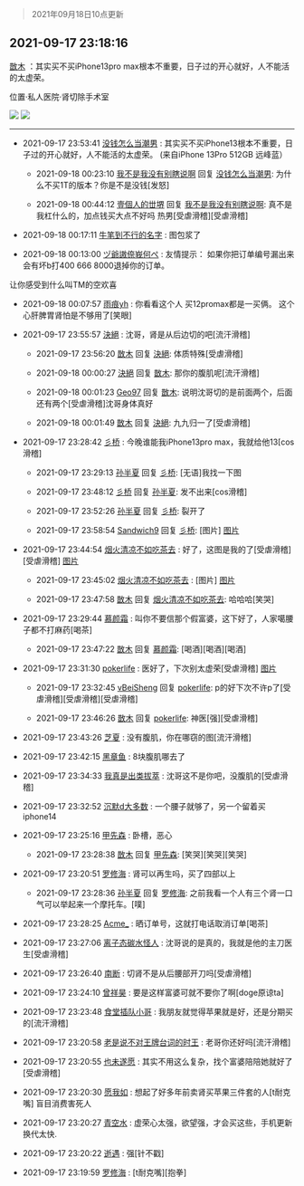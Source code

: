 > 2021年09月18日10点更新
<link rel="stylesheet" href="https://cdn.jsdelivr.net/gh/taotie6/sampleJSON@main/css/photo_show.css">
<meta name="referrer" content="no-referrer" />


 ## 2021-09-17 23:18:16 

 [㪚木](https://www.coolapk.com/feed/30065420?shareKey=OWIyMGNmMWQ1YTgxNjE0NGJiZjM~) ：其实买不买iPhone13pro max根本不重要，日子过的开心就好，人不能活的太虚荣。

位置·私人医院·肾切除手术室 

<div class="album">
<img class="img-item" src="http://image.coolapk.com/feed/2021/0917/23/1081091_3e1b697f_1894_5592@1078x1334.jpeg" />
<img class="img-item" src="http://image.coolapk.com/feed/2021/0917/23/1081091_630cbaa3_1894_5594@1080x2337.jpeg" />
</div>

 ------- 

- 2021-09-17 23:53:41 [没钱怎么当潮男](uid=595288) : 其实买不买iPhone13根本不重要，日子过的开心就好，人不能活的太虚荣。               (来自iPhone 13Pro 512GB 远峰蓝） 

    - 2021-09-18 00:23:10 [我不是我没有别瞎说啊](uid=2231912) 回复 [没钱怎么当潮男](uid=595288): 为什么不买1T的版本？你是不是没钱[发怒] 

    - 2021-09-18 00:44:12 [壹個人的丗堺](uid=1461483) 回复 [我不是我没有别瞎说啊](uid=2231912): 真不是我杠什么的，加点钱买大点不好吗 热男[受虐滑稽][受虐滑稽] 

- 2021-09-18 00:17:11 [牛笔到不行的名字](uid=2374460) : 图包浆了 

- 2021-09-18 00:13:00 [ヅ爺謸倷峩何ぺ](uid=11968954) : 友情提示： 如果你把订单编号漏出来
会有坏b打400 666 8000退掉你的订单。

让你感受到什么叫TM的空欢喜 

- 2021-09-18 00:07:57 [雨痕yh](uid=1501901) : 你看看这个人 买12promax都是一买俩。
这个心肝脾胃肾怕是不够用了[笑眼] 

- 2021-09-17 23:55:57 [決絕](uid=2288436) : 沈哥，肾是从后边切的吧[流汗滑稽] 

    - 2021-09-17 23:56:20 [㪚木](uid=1081091) 回复 [決絕](uid=2288436): 体质特殊[受虐滑稽] 

    - 2021-09-18 00:00:27 [決絕](uid=2288436) 回复 [㪚木](uid=1081091): 那你的腹肌呢[流汗滑稽] 

    - 2021-09-18 00:01:23 [Geo97](uid=484257) 回复 [㪚木](uid=1081091): 说明沈哥切的是前面两个，后面还有两个[受虐滑稽]沈哥身体真好 

    - 2021-09-18 00:01:49 [㪚木](uid=1081091) 回复 [決絕](uid=2288436): 九九归一了[受虐滑稽] 

- 2021-09-17 23:28:42 [彡桥](uid=3740933) : 今晚谁能我iPhone13pro max，我就给他13[cos滑稽] 

    - 2021-09-17 23:29:13 [孙半夏](uid=1851173) 回复 [彡桥](uid=3740933): [无语]我找一下图 

    - 2021-09-17 23:48:12 [彡桥](uid=3740933) 回复 [孙半夏](uid=1851173): 发不出来[cos滑稽] 

    - 2021-09-17 23:52:26 [孙半夏](uid=1851173) 回复 [彡桥](uid=3740933): 裂开了 

    - 2021-09-17 23:58:54 [Sandwich9](uid=3270173) 回复 [彡桥](uid=3740933): [图片] [图片](http://image.coolapk.com/feed/2021/0917/23/3270173_20ba3237_4333_4035@1920x864.jpeg)

- 2021-09-17 23:44:54 [烟火清凉不如吃茶去](uid=4279524) : 好了，这图是我的了[受虐滑稽][受虐滑稽] [图片](http://image.coolapk.com/feed/2021/0917/23/4279524_32422d56_3492_8783@440x270.jpeg)

    - 2021-09-17 23:45:02 [烟火清凉不如吃茶去](uid=4279524) : [图片] [图片](http://image.coolapk.com/feed/2021/0917/23/4279524_eb053350_3501_125@1043x987.png)

    - 2021-09-17 23:47:58 [㪚木](uid=1081091) 回复 [烟火清凉不如吃茶去](uid=4279524): 哈哈哈[笑哭] 

- 2021-09-17 23:29:44 [慕颜霜](uid=3801065) : 叫你不要信那个假富婆，这下好了，人家噶腰子都不打麻药[喝茶] 

    - 2021-09-17 23:47:22 [㪚木](uid=1081091) 回复 [慕颜霜](uid=3801065): [喝酒][喝酒][喝酒] 

- 2021-09-17 23:31:30 [pokerlife](uid=575409) : 医好了，下次别太虚荣[受虐滑稽] [图片](http://image.coolapk.com/feed/2021/0917/23/575409_940c0dbe_2688_8339@1078x1334.jpeg)

    - 2021-09-17 23:32:45 [vBeiSheng](uid=3806375) 回复 [pokerlife](uid=575409): p的好下次不许p了[受虐滑稽][受虐滑稽][受虐滑稽] 

    - 2021-09-17 23:46:26 [㪚木](uid=1081091) 回复 [pokerlife](uid=575409): 神医[强][受虐滑稽] 

- 2021-09-17 23:43:26 [芝夏](uid=3226904) : 没有腹肌，你在哪窃的图[流汗滑稽] 

- 2021-09-17 23:42:15 [黑章鱼](uid=1544882) : 8块腹肌哪去了 

- 2021-09-17 23:34:33 [我真是出类拔萃](uid=2150297) : 沈哥这不是你吧，没腹肌的[受虐滑稽] 

- 2021-09-17 23:32:52 [沉默d大多数](uid=3441191) : 一个腰子就够了，另一个留着买iphone14 

- 2021-09-17 23:25:16 [甲先森](uid=863032) : 卧槽，恶心 

    - 2021-09-17 23:28:38 [㪚木](uid=1081091) 回复 [甲先森](uid=863032): [笑哭][笑哭][笑哭] 

- 2021-09-17 23:20:51 [罗修海](uid=3774701) : 肾可以再生吗，买了四部以上 

    - 2021-09-17 23:28:36 [孙半夏](uid=1851173) 回复 [罗修海](uid=3774701): 之前我看一个人有三个肾一口气可以举起来一个摩托车。[噗] 

- 2021-09-17 23:28:25 [Acme_](uid=783224) : 晒订单号，这就打电话取消订单[喝茶] 

- 2021-09-17 23:27:06 [离子态碳水怪人](uid=1112739) : 沈哥说的是真的，我就是他的主刀医生[受虐滑稽] 

- 2021-09-17 23:26:40 [南断](uid=1225983) : 切肾不是从后腰部开刀吗[受虐滑稽] 

- 2021-09-17 23:24:10 [曾祥昊](uid=6695078) : 要是这样富婆可就不要你了啊[doge原谅ta] 

- 2021-09-17 23:23:48 [食堂插队小哥](uid=2887735) : 我朋友就觉得苹果就是好，还是分期买的[流汗滑稽] 

- 2021-09-17 23:20:58 [老是说不对王牌台词的时王](uid=4359917) : 老哥你还好吗[流汗滑稽] 

- 2021-09-17 23:20:55 [也未遂愿](uid=3056500) : 其实不用这么复杂，找个富婆陪陪她就好了[受虐滑稽] 

- 2021-09-17 23:20:30 [愿我如](uid=3364757) : 想起了好多年前卖肾买苹果三件套的人[t耐克嘴] 盲目消费害死人 

- 2021-09-17 23:20:27 [青空水](uid=2178733) : 虚荣心太强，欲望强，才会买这些，手机更新换代太快. 

- 2021-09-17 23:20:22 [逝遇](uid=2589293) : 强[针不戳] 

- 2021-09-17 23:19:59 [罗修海](uid=3774701) : [t耐克嘴][抱拳] 

